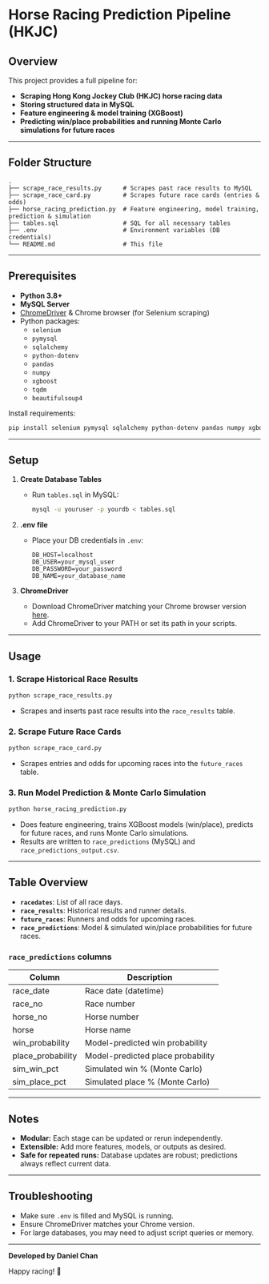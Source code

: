 # Horse Racing Prediction Pipeline (HKJC)

## Overview

This project provides a full pipeline for:
- **Scraping Hong Kong Jockey Club (HKJC) horse racing data**
- **Storing structured data in MySQL**
- **Feature engineering & model training (XGBoost)**
- **Predicting win/place probabilities and running Monte Carlo simulations for future races**

---

## Folder Structure

```
.
├── scrape_race_results.py      # Scrapes past race results to MySQL
├── scrape_race_card.py         # Scrapes future race cards (entries & odds)
├── horse_racing_prediction.py  # Feature engineering, model training, prediction & simulation
├── tables.sql                  # SQL for all necessary tables
├── .env                        # Environment variables (DB credentials)
└── README.md                   # This file
```

---

## Prerequisites

- **Python 3.8+**
- **MySQL Server**
- [ChromeDriver](https://chromedriver.chromium.org/downloads) & Chrome browser (for Selenium scraping)
- Python packages:
  - `selenium`
  - `pymysql`
  - `sqlalchemy`
  - `python-dotenv`
  - `pandas`
  - `numpy`
  - `xgboost`
  - `tqdm`
  - `beautifulsoup4`

Install requirements:
```bash
pip install selenium pymysql sqlalchemy python-dotenv pandas numpy xgboost tqdm beautifulsoup4
```

---

## Setup

1. **Create Database Tables**

   - Run `tables.sql` in MySQL:
     ```bash
     mysql -u youruser -p yourdb < tables.sql
     ```

2. **.env file**

   - Place your DB credentials in `.env`:
     ```
     DB_HOST=localhost
     DB_USER=your_mysql_user
     DB_PASSWORD=your_password
     DB_NAME=your_database_name
     ```

3. **ChromeDriver**

   - Download ChromeDriver matching your Chrome browser version [here](https://chromedriver.chromium.org/downloads).
   - Add ChromeDriver to your PATH or set its path in your scripts.

---

## Usage

### 1. **Scrape Historical Race Results**

```bash
python scrape_race_results.py
```
- Scrapes and inserts past race results into the `race_results` table.

### 2. **Scrape Future Race Cards**

```bash
python scrape_race_card.py
```
- Scrapes entries and odds for upcoming races into the `future_races` table.

### 3. **Run Model Prediction & Monte Carlo Simulation**

```bash
python horse_racing_prediction.py
```
- Does feature engineering, trains XGBoost models (win/place), predicts for future races, and runs Monte Carlo simulations.
- Results are written to `race_predictions` (MySQL) and `race_predictions_output.csv`.

---

## Table Overview

- **`racedates`**: List of all race days.
- **`race_results`**: Historical results and runner details.
- **`future_races`**: Runners and odds for upcoming races.
- **`race_predictions`**: Model & simulated win/place probabilities for future races.

### `race_predictions` columns

| Column             | Description                                   |
|--------------------|-----------------------------------------------|
| race_date          | Race date (datetime)                          |
| race_no            | Race number                                   |
| horse_no           | Horse number                                  |
| horse              | Horse name                                    |
| win_probability    | Model-predicted win probability               |
| place_probability  | Model-predicted place probability             |
| sim_win_pct        | Simulated win % (Monte Carlo)                 |
| sim_place_pct      | Simulated place % (Monte Carlo)               |

---

## Notes

- **Modular:** Each stage can be updated or rerun independently.
- **Extensible:** Add more features, models, or outputs as desired.
- **Safe for repeated runs:** Database updates are robust; predictions always reflect current data.

---

## Troubleshooting

- Make sure `.env` is filled and MySQL is running.
- Ensure ChromeDriver matches your Chrome version.
- For large databases, you may need to adjust script queries or memory.

---

**Developed by Daniel Chan**

Happy racing! 🏇
